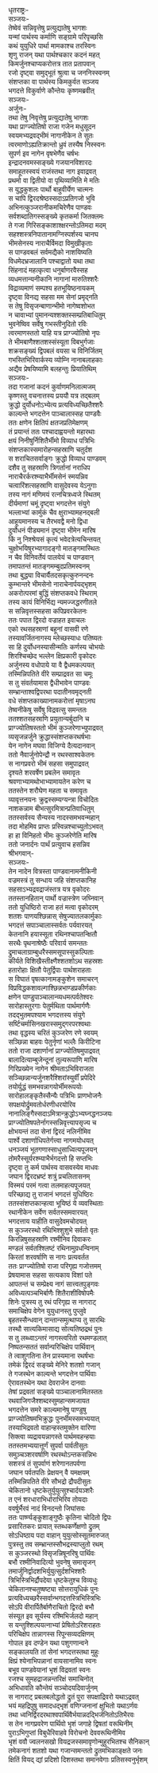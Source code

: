 धृतराष्ट्रः-   
सञ्जयः-  
तेष्वेवं सन्निवृत्तेषु प्रत्युद्यातेषु भागशः  
यन्मां पार्थस्य कर्माणि सङ्ग्रामे परिपृच्छसि  
कथं युयुधिरे पार्था मामकाश्च तरस्विनः  
शृणु राजन् यथा पार्थश्चकार कदनं महत्  
किमर्जुनश्चाप्यकरोत्तत्र तात प्रतापवान्  
रजो दृष्ट्वा समुद्भूतं श्रुत्वा च जननिस्स्वनम्  
संशप्तका वा पार्थस्य किमकुर्वत सञ्जय  
भगदत्ते विकुर्वाणे कौन्तेयः कृष्णमब्रवीत्  
सञ्जयः-   
अर्जुनः-  
तथा तेषु निवृत्तेषु प्रत्युद्यातेषु भागशः  
यथा प्राग्ज्योतिषो राजा गजेन मधुसूदन  
स्वयमभ्यद्रवद्भीमं नागानीकेन ते सुतः  
त्वरमाणोऽह्यतिक्रान्तो ध्रुवं तस्यैष निस्स्वनः  
सुपर्ण इव नागेन वृषभेणैव चर्षभः  
इन्द्रादनवमस्सङ्ख्ये गजयानविशारदः  
समाहूतस्स्वयं राजंस्तथा नाग इवाद्रवत्  
प्रथमो वा द्वितीयो वा पृथिव्यामिति मे मतिः  
स युद्धकुशलः पार्थो बाहुवीर्येण चात्मनः  
स चापि द्विरदश्रेष्ठस्सदाऽप्रतिगजो भुवि  
अभिनत्कुञ्जरानीकमचिरेणैव पाण्डवः  
सर्वशब्दातिगस्सङ्ख्ये कृतकर्मा जितक्लमः  
ते गजा गिरिसङ्काशाश्क्षरन्तोऽतिमदा मदम्  
सहश्शस्त्रनिपातानामग्निस्पर्शस्य चानघ  
भीमसेनस्य नाराचैर्विमदा विमुखीकृताः  
स पाण्डवबलं सर्वमद्यैको नाशयिष्यति  
विधमेदभ्रजालानि पश्चाद्वातो यथा तथा  
सिंहनादं महत्कृत्वा धनुर्बाणरवैस्सह  
व्यधमत्तान्यनीकानि नागानां मारुतिश्शरैः  
विद्राव्यमाणं सम्पश्य हतभूयिष्ठनायकम्  
दृष्ट्वा विनद्य सहसा मम सेनां प्रमृद्नति  
स तेषु विसृजन्बाणान्भीमो नागेष्वशोभत  
न चावाभ्यां पुमानन्यश्शक्तस्सम्प्रतिबाधितुम्  
भुवनेष्विव सर्वेषु गभस्तीनुदितो रविः  
त्वरमाणस्ततो याहि यत्र प्राग्ज्योतिषो नृपः  
ते भीमबाणैश्शतशस्संस्यूता विबभुर्गजाः  
शक्रसङ्ख्यं द्विपबलं वयसा च विनिर्जितम्  
गभस्तिभिरिवार्कस्य व्योम्नि नानाबलाहकाः  
अद्यैव प्रेषयिष्यामि बलहन्तुः प्रियातिथिम्  
सञ्जयः-  
तदा गजानां कदनं कुर्वाणमनिलात्मजम्  
कृष्णस्तु वचनात्तस्य प्रययौ यत्र तद्बलम्  
क्रुद्धो दुर्योधनोऽभ्येत्य प्रत्यविध्यच्छितैश्शरैः  
काल्यन्ते भगदत्तेन पाञ्चालास्सह पाण्डवैः  
ततः क्षणेन क्षितिपं क्षतजप्रतिमेक्षणम्  
तं प्रयान्तं ततः पश्चादाह्वयन्तो महारथाः  
क्षयं निनीषुर्निशितैर्भीमो विव्याध पत्रिभिः  
संशप्तकास्समारोहन्सहस्राणि चतुर्दश  
स शराचितसर्वाङ्गः क्रुद्धो विव्याध पाण्डवम्  
दशैव तु सहस्राणि त्रिगर्तानां नराधिप  
नाराचैरर्करश्म्याभैर्भीमसेनं स्मयन्निव  
चत्वारिंशत्सहस्राणि वासुदेवस्य येऽनुगाः  
तस्य नागं मणिमयं रत्नचित्रध्वजे स्थितम्  
दीर्यमाणां चमूं दृष्ट्वा भगदत्तेन संयुगे  
भल्लाभ्यां कार्मुकं चैव क्षुराभ्यामहनद्बली  
आहूयमानस्य च तैरभवद्वै मनो द्विधा  
दुर्योधनं पीड्यमानं दृष्ट्वा भीमेन मारिष  
किं नु निश्श्रेयसं कृत्यं भवेदत्रेत्यचिन्तयत्  
चुक्षोभयिषुरभ्यागादङ्गो मातङ्गमास्थितः  
न चैव विनिवर्तेयं पालयेयं च पाण्डवान्  
तमापतन्तं मातङ्गमम्बुदप्रतिमस्वनम्  
तथा बुद्ध्या विचार्यैतदसकृत्कुरुनन्दनः  
कुम्भान्तरे भीमसेनो नाराचेनार्पयद्भृशम्  
अकरोत्परमां बुद्धिं संशप्तकवधे स्थिराम्  
तस्य कायं विनिर्भिद्य न्यमज्जद्धरणीतले  
स सन्निवृत्तस्सहसा कपिप्रवरकेतनः  
ततः पपात द्विरदो वज्राहत इवाचलः  
एको रथसहस्राणां बहूनां वासवी रणे  
तस्यावर्जितनागस्य म्लेच्छस्याधः पतिष्यतः  
सा हि दुर्योधनस्यासीन्मतिः कर्णस्य चोभयोः  
शिरश्चिच्छेद भल्लेन क्षिप्रकारी वृकोदरः  
अर्जुनस्य वधोपाये या वै द्वैधमकल्पयत्  
तस्मिन्निपतिते वीरे सम्प्राद्रवत सा चमूः  
स तु संवर्तयामास द्वैधीभावेन पाण्डवः  
सम्भ्रान्ताश्वद्विपरथा पदातीनवमृद्नती  
वधे संशप्तकाख्यानामकरोत्तां मृषाऽनघ  
तेष्वनीकेषु सर्वेषु विद्रवत्सु समन्ततः  
ततश्शतसहस्राणि प्रयुतान्यर्बुदानि च  
प्राग्ज्योतिषस्ततो भीमं कुञ्जरेणाभ्युपाद्रवत्  
व्यसृजन्नर्जुने क्रुद्धास्संशप्तकरथर्षभाः  
येन नागेन मघवा विजिग्ये दैत्यदानवान्  
ततो नैवार्जुनोपेन्द्रौ न रथस्साश्वकेतनः  
स नागप्रवरो भीमं सहसा समुपाद्रवत्  
दृश्यते शरवर्षेण प्रबलेन समावृतः   
श्रवणाभ्यामथोभाभ्यामायतेन करेण च   
ततस्तेन शरौघेण महता च समावृतः  
व्यावृत्तनयनः क्रुद्वस्सम्यग्यन्त्रा विचोदितः  
नाशकन्नाम बीभत्सुरमित्रान्प्रतिवाधितुम्  
ततस्सर्वस्य सैन्यस्य नादस्समभवन्महान्  
तदा मोहमिव प्राप्तः प्रस्विन्नश्चाच्युतोऽभवत्  
हा हा विनिहतो भीमः कुञ्जरेणेति मारिष  
ततो जनार्दनः पार्थं प्रत्युवाच हसन्निव  
श्रीभगवान्-  
सञ्जयः-  
तेन नादेन वित्रस्ता पाण्डवानामनीकिनी  
वज्रमस्त्रं तु सन्धाय जहि संशप्तकानिह  
सहसाऽभ्यद्रवद्राजंस्तत्र यत्र वृकोदरः  
ततस्तानहितान् पार्थो वज्रास्त्रेण जघ्निवान्  
ततो युधिष्ठिरो राजा हतं मत्वा वृकोदरम्  
शतशः पाणयश्छिन्नास् सेषुज्यातलकार्मुकाः  
भगदत्तं सपाञ्चालास्सर्वतः पर्यवारयत्  
केतनानि हयास्सूता रथिनश्चापतन्क्षितौ  
सरथैः पृथनाश्रेष्ठैः परिवार्य समन्ततः  
द्रुमाचलाग्राम्बुधरैस्समसूपास्सुकल्पिताः  
कीर्यते विशिखैस्तीक्ष्णैश्शतशोऽथ सहस्रशः  
हतारोहाः क्षितौ पेतुर्द्विपाः पार्थशराहताः  
स विघातं पृषत्कानामङ्कुशेन समाचरन्  
विप्रविद्धकशावल्गाश्छिन्नभाण्डप्रकीर्णकाः  
क्षणेन पाण्डुपाञ्चालान्व्यधमत्पर्वतेश्वरः  
सारोहास्तुरगाः पेतुर्मथिता पार्थमार्गणैः  
तदद्भुतमपश्याम भगदत्तस्य संयुगे  
सर्ष्टिचर्मासिनखरास्समुद्गरपरश्वथाः  
तथा वृद्धस्य चरितं कुञ्जरेण रणे स्वयम्  
सञ्छिन्ना बाहवः पेतुर्नृणां भल्लैः किरीटिना  
ततो राजा दशार्णानां प्राग्ज्योतिषमुपाद्रवत्  
बालादित्याम्बुजेन्दूनां तुल्यरूपाणि मारिष  
गिरिप्रख्येन नागेन श्रीमताऽभिविराजता  
सञ्च्छिन्नान्यर्जुनशरैश्शिरांस्युर्वीं प्रपेदिरे  
तयोर्युद्धं समभवन्नागयोर्भीमरूपयोः  
सारोहालङ्कृतैस्सैन्यैः पत्रिभिः प्राणभोजनैः  
सपक्षयोर्द्रुमवतोर्धरणीधरयोरिव  
नानालिङ्गैस्सदाऽमित्रान्क्रुद्धोऽभ्यघ्नद्धनञ्जयः  
प्राग्ज्योतिषपतेर्नागस्सन्निवृत्त्यापसृज्य च  
क्षोभयन्तं तदा सेनां द्विरदं नलिनीमिव  
पार्श्वे दशार्णाधिपतेर्गत्त्वा नागमयोधयत्  
धनञ्जयं भूतगणास्साधुसाध्वित्यपूजयन्  
तोमरैस्सूर्यरश्म्याभैर्भगदत्तो हि सप्तभिः  
दृष्ट्वा तु कर्म पार्थस्य वासवस्येव माधवः  
जघान द्विरदभ्रष्टं शत्रुं प्रचलितासनम्  
विस्मयं परमं गत्वा तलमाहत्यपूजयत्  
परिच्छाद्य तु राजानं भगदत्तं युधिष्ठिरः  
ततस्संशप्तकान्हत्वा भूयिष्ठं ये व्यवस्थिताः  
रथानीकेन सर्वेण सर्वतस्समवारयत्  
भगदत्ताय याहीति वासुदेवमचोदयत्  
स कुञ्जरस्थो रथिभिश्शुशुभे सर्वतो वृतः  
किरन्निषुसहस्राणि रश्मीनिव दिवाकरः  
मण्डलं सर्वतश्श्लिष्टं रथिनामुग्रधन्विनाम्  
किरतां शरवर्षाणि स नागः प्रत्यवर्तत  
ततः प्राग्ज्योतिषो राजा परिगृह्य गजोत्तमम्  
प्रेषयामास सहसा सत्यकाय विशां पते  
आपतन्तं च सम्प्रेक्ष्य नागं सात्त्वतपुङ्गवः  
अविध्यत्पञ्चभिर्बाणैः शितैराशीविषोपमैः  
शिनेः पुत्रस्य तु रथं परिगृह्य स नागराट्  
समाचिक्षेप वेगेन युयुधानस्तु पुप्लुवे  
बृहतस्सैन्धवान् दान्तान्समुत्थाप्य तु सारथिः  
तस्थौ सात्यकिमासाद्य सोत्यतिष्ठद्रथं पुनः  
स तु लब्ध्वाऽन्तरं नागस्त्वरितो रथमण्डलात्  
निष्पतन्सततं सर्वान्परिचिक्षेप पार्थिवान्  
ते त्वाशुगतिना तेन प्रास्यमाना रथर्षभाः  
तमेकं द्विरदं सङ्ख्ये मेनिरे शतशो गजान्  
ते गजस्थेन काल्यन्ते भगदत्तेन पार्थिवाः  
ऐरावतस्थेन यथा देवराजेन दानवाः  
तेषां प्रद्रवतां सङ्ख्ये पाञ्चालानामितस्ततः  
रथवाजिगजैश्शब्दस्सुमहान्समजायत  
भगदत्तेन समरे काल्यमानेषु पाण्डुषु  
प्राग्ज्योतिषमभिक्रुद्धः पुनर्भीमस्समभ्ययात्  
तस्याभिद्रवतो वाहान्हस्तमुक्तेन वारिणा  
सिक्त्वा व्यद्रावयन्नागस्ते पार्थमवहन्हयाः  
ततस्तमभ्ययात्तूर्णं सुपर्वा पार्वतीसुतः  
समुञ्चञ्शरवर्षाणि रथस्थोऽन्तकसन्निभः  
सशस्त्रं तं सुपर्वाणं शरेणानतपर्वणा  
जघान पर्वतपतिः प्रेक्षयन् वै यमक्षयम्  
तस्मिन्निपतिते वीरे सौभद्रो द्रौपदीसुतः  
चेकितानो धृष्टकेतुर्युयुत्सुश्चार्दयञ्शरैः  
त एनं शरधाराभिर्धाराभिरिव तोयदाः  
ववर्षुर्भैरवं नादं विनदन्तो जिघांसवः  
ततः पार्ष्ण्यङ्कुशाङ्गुष्ठैः कृतिना चोदितो द्विपः  
प्रसारितकरः प्रायात् स्तब्धकर्णेक्षणो द्रुतम्  
सोऽधिष्ठाय पदा वाहान् युयुत्सोस्सूतमारुजत्   
पुत्रस्तु तव सम्भ्रान्तस्सौभद्रस्याप्लुतो रथम्  
स कुञ्जरस्थो विसृजन्निषूनरिषु पार्थिवः  
बभौ रश्मीनिवादित्यो भुवनेषु समासृजन्  
तमार्जुनिर्द्वादशभिर्युयुत्सुर्दशभिश्शरैः  
त्रिभिस्त्रिभिर्द्रौपदेया धृष्टकेतुश्च विव्यधुः  
चेकितानश्चतुष्षष्ट्या सोत्तरायुधिकं पुनः  
प्रत्यविध्यच्छरैस्सर्वान्भगदत्तस्त्रिभिस्त्रिभिः  
सोऽपि वीरार्पितैर्बाणैराचितो द्विरदो बभौ  
संस्यूत इव सूर्यस्य रश्मिभिर्जलदो महान्  
स यन्तुश्शिल्पयत्नाभ्यां प्रेषितोऽरिशराहतः  
परिचिक्षेप तान्नागस्स रिपून्सव्यदक्षिणम्  
गोपाल इव दण्डेन यथा पशुगणान्वने  
सङ्कालयति तां सेनां भगदत्तस्तथा मुहुः  
क्षिप्रं श्येनाभिपन्नानां वायसानामिव स्वनः  
बभूव पाण्डवेयानां भृशं विद्रवतां स्वनः  
रजश्च सुमहद्राजन्नन्तरिक्षं समाचिनोत्  
अभिधावति कौन्तेयं सञ्चोदयदिवार्जुनम्  
स नागराट् प्रबलबलोद्धतो द्रुतं पुरा सपक्षाद्रिवरो यथाऽद्रवत्  
भयं महद्रिपुषु समादधद्भृशं वणिग्जनानां क्षुभितो यथाऽर्णवः  
तथा ध्वनिर्द्विरदरथाश्वपार्थिवैर्भयान्नदद्भिर्जनितोऽतिभैरवः  
स तेन नागप्रवरेण पार्थिवो भृशं जगाहे द्विषतां वरूथिनीम्  
पुराऽभिगुप्तां विबुधैरिवाहवे विरोचनो देववरूथिनीमिव  
भृशं ववौ ज्वलनसखो वियद्रजस्समावृणोन्मुहुरभितश्च सैनिकान्  
तमेकनागं शतशो यथा गजान्समन्ततो द्रुतमभिकाङ्क्षते जनः  
क्षितिं वियद् द्यां प्रदिशो दिशस्तथा समानवेगाः प्रतिसस्वनुर्भृशम्  
